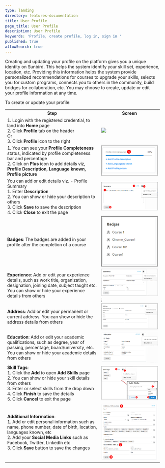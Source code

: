 ```yaml
---
type: landing
directory: features-documentation
title: User Profile
page_title: User Profile
description: User Profile
keywords: 'Profile, create profile, log in, sign in '
published: true
allowSearch: true
---
```


Creating and updating your profile on the platform gives you a unique identity on Sunbird. This helps the system identify your skill set, experience, location, etc. Providing this information helps the system provide personalized recommendations for courses to upgrade your skills, selects you for custom programs, connects you to others in the community, build bridges for collaboration, etc. You may choose to create, update or edit your profile information at any time.

To create or update your profile:

<table>
  <tr>
    <th>Step</th>
    <th>Screen</th>
  </tr>
  <tr>
    <td>1. Login with the registered credential, to land into <strong>Home</strong> page<br>2. Click <strong>Profile</strong> tab on the header<br>Or<br>3. Click <strong>Profile</strong> icon to the right</td>
    <td><img src="pages/features-documentation/images/profileimg1.png></td>
  </tr>
  <tr>
    <td>1. Depending on your organization, you may see some information are already available, viz: <strong>Username</strong>, <strong> City</strong> you belong to etc<br>2. Click on <strong>Edit</strong> icon on your profile, to add profile image<br>3. You can also see your last <strong>Login Time</strong><br><br>Note: Maximum image upload size is 4 MB</td>
    <td><img src="pages/features-documentation/images/profileimg2.png"></td>
  </tr>
  <tr>
      <td>1.  You can see your <strong>Profile Completeness</strong> status, indicated by profile completeness bar and percentage<br>2.  Click on <strong>Plus</strong> icon to add details viz, <strong>Profile Description, Language known, Profile picture</strong></td>
    <td><img src="pages/features-documentation/images/profilestatus.png"></td>
  </tr>
  <tr>
      <td>You can add or edit details viz. - Profile Summary<br>1. Enter <strong>Description</strong><br>2. You can show or hide your description to others<br>3. Click <strong>Save</strong> to save the description<br>4. Click <strong>Close</strong> to exit the page</td>
    <td><img src="pages/features-documentation/images/profile_summary.png"></td>
  </tr>
  <tr>
      <td><strong>Badges</strong>: The badges are added in your profile after the completion of a course</td>
    <td><img src="pages/features-documentation/images/badges.png"></td>
  </tr>
  <tr>
      <td><strong>Experience</strong>: Add or edit your experience details, such as work title, organization, designation, joining date, subject taught etc. You can show or hide your experience details from others</td>
    <td><img src="pages/features-documentation/images/profile_experience.png">;</td>
  </tr>
  <tr>
      <td><strong>Address</strong>: Add or edit your permanent or current address. You can show or hide the address details from others</td>
    <td><img src="pages/features-documentation/images/profile_address.png"></td>
  </tr>
  <tr>
      <td><strong>Education</strong>: Add or edit your academic qualifications, such as degree, year of passing, percentage, board/university, etc. You can show or hide your academic details from others<strong></td>
    <td><img src="pages/features-documentation/images/profile_education.png"></td>
  </tr>
  <tr>
      <td><strong>Skill Tags</strong>: <br>1. Click the <strong>Add</strong> to open <strong>Add Skills</strong> page<br>2. You can show or hide your skill details from others<br>3. Enter or select skills from the drop down<br>4. Click <strong>Finish</strong> to save the details<br>5. Click <strong>Cancel</strong> to exit the page</td>
    <td><img src="pages/features-documentation/images/profile_skilltag.png"></td>
  </tr>
  <tr>
      <td><strong>Additional Information</strong>:<br>1.  Add or edit personal information such as name, phone number, date of birth, location, languages known, etc<br>2. Add your <strong>Social Media Links</strong> such as Facebook, Twitter, LinkedIn etc<br>3. Click <strong>Save</strong> button to save the changes</td>
    <td><img src="pages/features-documentation/images/profile_additionalinfo.png"></td>
  </tr>
</table>
